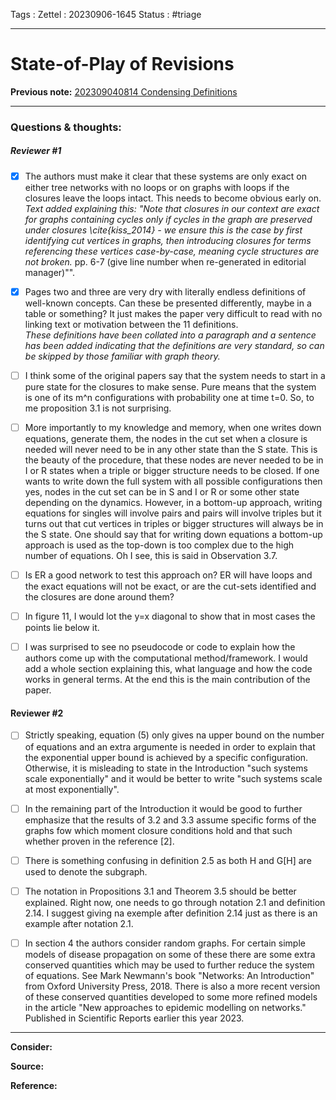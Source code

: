 Tags :
Zettel :  20230906-1645
Status : #triage 

-----

# State-of-Play of Revisions

**Previous note:** [202309040814 Condensing Definitions](202309040814%20Condensing%20Definitions.md)

-----

### Questions & thoughts:

##### Reviewer #1

 - [x] The authors must make it clear that these systems are only exact on either tree networks with no loops or on graphs with loops if the closures leave the loops intact. This needs to become obvious early on. 
*Text added explaining this: "Note that closures in our context are exact for graphs containing cycles only if cycles in the graph are preserved under closures \cite{kiss_2014} - we ensure this is the case by first identifying cut vertices in graphs, then introducing closures for terms referencing these vertices case-by-case, meaning cycle structures are not broken.* pp. 6-7 (give line number when re-generated in editorial manager)"".
 - [x] Pages two and three are very dry with literally endless definitions of well-known concepts. Can these be presented differently, maybe in a table or something? It just makes the paper very difficult to read with no linking text or motivation between the 11 definitions.  
*These definitions have been collated into a paragraph and a sentence has been added indicating that the definitions are very standard, so can be skipped by those familiar with graph theory.*
 - [ ] I think some of the original papers say that the system needs to start in a pure state for the closures to make sense. Pure means that the system is one of its m^n configurations with probability one at time t=0. So, to me proposition 3.1 is not surprising.  
 - [ ] More importantly to my knowledge and memory, when one writes down equations, generate them, the nodes in the cut set when a closure is needed will never need to be in any other state than the S state. This is the beauty of the procedure, that these nodes are never needed to be in I or R states when a triple or bigger structure needs to be closed. If one wants to write down the full system with all possible configurations then yes, nodes in the cut set can be in S and I or R or some other state depending on the dynamics. However, in a bottom-up approach, writing equations for singles will involve pairs and pairs will involve triples but it turns out that cut vertices in triples or bigger structures will always be in the S state. One should say that for writing down equations a bottom-up approach is used as the top-down is too complex due to the high number of equations. Oh I see, this is said in Observation 3.7. 
 - [ ] Is ER a good network to test this approach on? ER will have loops and the exact equations will not be exact, or are the cut-sets identified and the closures are done around them?  
 - [ ] In figure 11, I would lot the y=x diagonal to show that in most cases the points lie below it.  
 - [ ] I was surprised to see no pseudocode or code to explain how the authors come up with the computational method/framework. I would add a whole section explaining this, what language and how the code works in general terms. At the end this is the main contribution of the paper. 
  
  
#### Reviewer #2
 - [ ] Strictly speaking, equation (5) only gives na upper bound on the number of equations and an extra argumente is needed in order to explain that the exponential upper bound is achieved by a specific configuration. Otherwise, it is misleading to state in the Introduction "such systems scale exponentially" and it would be better to write "such systems scale at most exponentially".  
 - [ ] In the remaining part of the Introduction it would be good to further emphasize that the results of 3.2 and 3.3 assume specific forms of the graphs fow which moment closure conditions hold and that such whether proven in the reference [2].  
 - [ ] There is something confusing in definition 2.5 as both H and G[H] are used to denote the subgraph.  
 - [ ] The notation in Propositions 3.1 and Theorem 3.5 should be better explained. Right now, one needs to go through notation 2.1 and definition 2.14. I suggest giving na exemple after definition 2.14 just as there is an example after notation 2.1.  
 - [ ] In section 4 the authors consider random graphs. For certain simple models of disease propagation on some of these there are some extra conserved quantities which may be used to further reduce the system of equations. See Mark Newmann's book "Networks: An Introduction" from Oxford University Press, 2018. There is also a more recent version of these conserved quantities developed to some more refined models in the article "New approaches to epidemic modelling on networks." Published in Scientific Reports earlier this year 2023.  



-----
 
**Consider:**


**Source:** 


**Reference:** 
